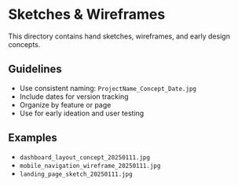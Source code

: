 # Sketches & Wireframes

This directory contains hand sketches, wireframes, and early design concepts.

## Guidelines
- Use consistent naming: `ProjectName_Concept_Date.jpg`
- Include dates for version tracking
- Organize by feature or page
- Use for early ideation and user testing

## Examples
- `dashboard_layout_concept_20250111.jpg`
- `mobile_navigation_wireframe_20250111.jpg`
- `landing_page_sketch_20250111.jpg`
